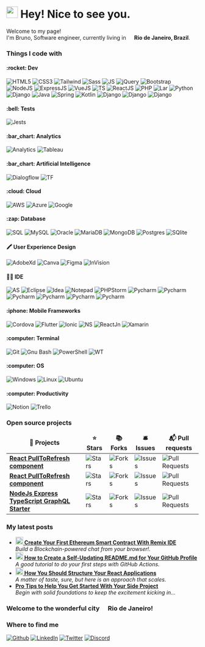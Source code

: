 <h1><img src="https://emojis.slackmojis.com/emojis/images/1531849430/4246/blob-sunglasses.gif?1531849430" width="30"/> Hey! Nice to see you.</h1>

Welcome to my page! </br> I'm Bruno, Software engineer, currently living in <img src="https://user-images.githubusercontent.com/114622658/193428197-6afa5891-87b5-419b-9640-2cc382861685.png" width="14"/><b> Rio de Janeiro, Brazil</b>.

<h3>Things I code with</h3>
<h4>:rocket: Dev</h4>
<p>
<img alt = "HTML5"      src = "https://img.shields.io/badge/HTML5-E34F26?=flat-square&logo=html5&logoColor=white" height="" width=""/>
<img alt = "CSS3"       src = "https://img.shields.io/badge/CSS3-1572B6?=flat-square&logo=css3&logoColor=white" height="" width=""/>
<img alt = "Tailwind"   src = "https://img.shields.io/badge/Tailwind_CSS-38B2AC?=flat-square&logo=tailwind-css&logoColor=white" height="" width=""/>
<img alt = "Sass"       src = "https://img.shields.io/badge/Sass-CC6699?=flat-square&logo=sass&logoColor=white" height="" width=""/>
<img alt = "JS"         src = "https://img.shields.io/badge/JavaScript-F7DF1E?=flat-square&logo=javascript&logoColor=black" height="" width=""/>
<img alt = "jQuery"     src = "https://img.shields.io/badge/jQuery-0769AD?=flat-square&logo=jquery&logoColor=white" height="" width=""/>
<img alt = "Bootstrap"  src = "https://img.shields.io/badge/Bootstrap-563D7C?=flat-square&logo=bootstrap&logoColor=white" height="" width=""/>
<img alt = "NodeJS"     src = "https://img.shields.io/badge/Node.js-43853D?=flat-square&logo=node.js&logoColor=white" height="" width=""/>
<img alt = "ExpressJS"  src = "https://img.shields.io/badge/Express.js-404D59?" height="" width=""/>
<img alt = "VueJS"      src = "https://img.shields.io/badge/Vue.js-35495E?=flat-square&logo=vue.js&logoColor=4FC08D" height="" width=""/>
<img alt = "TS"         src = "https://img.shields.io/badge/TypeScript-007ACC?=flat-square&logo=typescript&logoColor=white" height="" width=""/>
<img alt = "ReactJS"    src = "https://img.shields.io/badge/React-20232A?=flat-square&logo=react&logoColor=61DAFB" height="" width=""/>
<img alt = "PHP"        src = "https://img.shields.io/badge/PHP-777BB4?=flat-square&logo=php&logoColor=white" height="" width=""/>
<img alt = "Lar"        src = "https://img.shields.io/badge/Laravel-FF2D20?=flat-square&logo=laravel&logoColor=white" height="" width=""/>
<img alt = "Python"     src = "https://img.shields.io/badge/Python-14354C?=flat-square&logo=python&logoColor=white" height="" width=""/>
<img alt = "Django"     src = "https://img.shields.io/badge/Django-092E20?=flat-square&logo=django&logoColor=white" height="" width=""/>
<img alt = "Java"       src = "https://img.shields.io/badge/Java-ED8B00?=flat-square&logo=java&logoColor=white" height="" width=""/>
<img alt = "Spring"     src = "https://img.shields.io/badge/Spring-6DB33F?=flat-square&logo=spring&logoColor=white" height="" width=""/>
<img alt = "Kotlin"     src = "https://img.shields.io/badge/Kotlin-0095D5?=flat-square&logo=kotlin&logoColor=white" height="" width=""/>
<img alt = "Django"     src = "https://img.shields.io/badge/Python-3776AB?=flat-square&logo=python&logoColor=white" height="" width=""/>
<img alt = "Django"     src = "https://img.shields.io/badge/Python-3776AB?=flat-square&logo=python&logoColor=white" height="" width=""/>
<img alt = "Django"     src = "https://img.shields.io/badge/Python-3776AB?=flat-square&logo=python&logoColor=white" height="" width=""/>

</p>
<h4>:bell: Tests</h4>
<p>
<img alt = "Jests"      src = "https://img.shields.io/badge/Jest-323330?=flat-square&logo=Jest&logoColor=white" height="" width=""/>
</p>
<h4>:bar_chart: Analytics</h4>
<p>
<img alt = "Analytics"  src = "https://img.shields.io/badge/Google%20Analytics-E37400?=flat-square&logo=google%20analytics&logoColor=white" height="" width=""/>
<img alt = "Tableau"    src = "https://img.shields.io/badge/Tableau-E97627?=flat-square&logo=Tableau&logoColor=white" height="" width=""/>
</p>
<h4>:bar_chart: Artificial Intelligence</h4>
<p>
<img alt = "Dialogflow" src = "https://img.shields.io/badge/dialogflow-FF9800?=flat-square&logo=dialogflow&logoColor=white" height="" width=""/>
<img alt = "TF"         src = "https://img.shields.io/badge/TensorFlow-FF6F00?=flat-square&logo=tensorflow&logoColor=white" height="" width=""/>
</p>
<h4>:cloud: Cloud</h4>
<p>
<img alt = "AWS"      src = "https://img.shields.io/badge/Amazon_AWS-FF9900?=flat-square&logo=amazonaws&logoColor=white" height="" width=""/>
<img alt = "Azure"    src = "https://img.shields.io/badge/microsoft%20azure-0089D6?=flat-square&logo=microsoft-azure&logoColor=white" height="" width=""/>
<img alt = "Google"   src = "https://img.shields.io/badge/Google_Cloud-4285F4?=flat-square&logo=google-cloud&logoColor=white" height="" width=""/>
</p>
<h4>:zap: Database</h4>
<p>
<img alt = "SQL"      src = "https://img.shields.io/badge/Microsoft%20SQL%20Server-CC2927?=flat-square&logo=microsoft%20sql%20server&logoColor=white" height="" width=""/>
<img alt = "MySQL"    src = "https://img.shields.io/badge/MySQL-005C84?=flat-square&logo=mysql&logoColor=white" height="" width=""/>
<img alt = "Oracle"   src = "https://img.shields.io/badge/Oracle-F80000?=flat-square&logo=oracle&logoColor=black" height="" width=""/>
<img alt = "MariaDB"  src = "https://img.shields.io/badge/MariaDB-003545?=flat-square&logo=mariadb&logoColor=white" height="" width=""/>
<img alt = "MongoDB"  src = "https://img.shields.io/badge/MongoDB-4EA94B?=flat-square&logo=mongodb&logoColor=white" height="" width=""/>
<img alt = "Postgres" src = "https://img.shields.io/badge/PostgreSQL-316192?=flat-square&logo=postgresql&logoColor=white" height="" width=""/>
<img alt = "SQlite"   src = "https://img.shields.io/badge/SQLite-07405E?=flat-square&logo=sqlite&logoColor=white" height="" width=""/>
</p>
<h4>🖍 User Experience Design</h4>
<p>
<img alt = "AdobeXd"  src = "https://img.shields.io/badge/Adobe%20XD-470137?=flat-square&logo=Adobe%20XD&logoColor=#FF61F6" height="" width=""/>
<img alt = "Canva"    src = "https://img.shields.io/badge/Canva-%2300C4CC.svg?=flat-square&logo=Canva&logoColor=white" height="" width=""/>
<img alt = "Figma"    src = "https://img.shields.io/badge/Figma-F24E1E?=flat-square&logo=figma&logoColor=white" height="" width=""/>
<img alt = "InVision"  src = "https://img.shields.io/badge/InVision-FF3366?=flat-square&logo=InVision&logoColor=white" height="" width=""/>
</p>
<h4>👨‍💻 IDE</h4>
<p>
<img alt = "AS"       src = "https://img.shields.io/badge/Android_Studio-3DDC84?=flat-square&logo=android-studio&logoColor=white" height="" width=""/>
<img alt = "Eclipse"  src = "https://img.shields.io/badge/Eclipse-2C2255?=flat-square&logo=eclipse&logoColor=white" height="" width=""/>
<img alt = "Idea"     src = "https://img.shields.io/badge/IntelliJ_IDEA-000000.svg?=flat-square&logo=intellij-idea&logoColor=white" height="" width=""/>
<img alt = "Notepad"  src = "https://img.shields.io/badge/Notepad++-90E59A.svg?=flat-square&logo=notepad%2B%2B&logoColor=black" height="" width=""/>
<img alt = "PHPStorm" src = "http://img.shields.io/badge/-PHPStorm-181717?=flat-square&logo=phpstorm&logoColor=white" height="" width=""/>
<img alt = "Pycharm"  src = "https://img.shields.io/badge/PyCharm-000000.svg?=flat-square&logo=PyCharm&logoColor=white" height="" width=""/>
<img alt = "Pycharm"  src = "https://img.shields.io/badge/replit-667881?=flat-square&logo=replit&logoColor=white" height="" width=""/>
<img alt = "Pycharm"  src = "https://img.shields.io/badge/sublime_text-%23575757.svg?=flat-square&logo=sublime-text&logoColor=important" height="" width=""/>
<img alt = "Pycharm"  src = "https://img.shields.io/badge/Visual_Studio-5C2D91?=flat-square&logo=visual%20studio&logoColor=white" height="" width=""/>
<img alt = "Pycharm"  src = "https://img.shields.io/badge/Visual_Studio_Code-0078D4?=flat-square&logo=visual%20studio%20code&logoColor=white" height="" width=""/>
<img alt = "Pycharm"  src = "https://img.shields.io/badge/WebStorm-000000?=flat-square&logo=WebStorm&logoColor=white" height="" width=""/>
</p>
<h4>:iphone: Mobile Frameworks</h4>
<p>
<img alt = "Cordova"    src = "https://img.shields.io/badge/Cordova-35434F?=flat-square&logo=apache-cordova&logoColor=E8E8E8" height="" width=""/>
<img alt = "Flutter"    src = "https://img.shields.io/badge/Flutter-02569B?=flat-square&logo=flutter&logoColor=white" height="" width=""/>
<img alt = "Ionic"      src = "https://img.shields.io/badge/Ionic-3880FF?=flat-square&logo=ionic&logoColor=white" height="" width=""/>
<img alt = "NS"         src = "https://img.shields.io/badge/NativeScript-3655FF?=flat-square&logo=NativeScript&logoColor=black" height="" width=""/>
<img alt = "ReactJn"    src = "https://img.shields.io/badge/React_Native-20232A?=flat-square&logo=react&logoColor=61DAFB" height="" width=""/>
<img alt = "Xamarin"    src = "https://img.shields.io/badge/Xamarin-3498DB?=flat-square&logo=xamarin&logoColor=white" height="" width=""/>
</p>
<h4>:computer: Terminal</h4>
<p>
<img alt = "Git"        src = "https://img.shields.io/badge/GIT-E44C30?=flat-square&logo=git&logoColor=white" height="" width=""/>
<img alt = "Gnu Bash"   src = "https://img.shields.io/badge/GNU%20Bash-4EAA25?=flat-square&logo=GNU%20Bash&logoColor=white)" height="" width=""/>
<img alt = "PowerShell" src = "https://img.shields.io/badge/powershell-5391FE?=flat-square&logo=powershell&logoColor=white" height="" width=""/>
<img alt = "WT"         src = "https://img.shields.io/badge/windows%20terminal-4D4D4D?=flat-square&logo=windows%20terminal&logoColor=white" height="" width=""/>
</p>
<h4>:computer: OS</h4>
<p>
<img alt = "Windows"    src = "https://img.shields.io/badge/Windows-0078D6?=flat-square&logo=windows&logoColor=white" height="" width=""/>
<img alt = "Linux"      src = "https://img.shields.io/badge/Linux-FCC624?=flat-square&logo=linux&logoColor=black" height="" width=""/>
<img alt = "Ubuntu"     src = "https://img.shields.io/badge/Ubuntu-E95420?=flat-square&logo=ubuntu&logoColor=white" height="" width=""/>
</p>
<h4>:computer: Productivity</h4>
<p>
<img alt = "Notion"     src = "https://img.shields.io/badge/Notion-000000?=flat-square&logo=notion&logoColor=white" height="" width=""/>
<img alt = "Trello"     src = "https://img.shields.io/badge/Trello-0052CC?=flat-square&logo=trello&logoColor=white" height="" width=""/>
</p>

<h3>Open source projects</h3>

<table>
  <thead align="center">
    <tr border: none;>
      <td><b>🎁 Projects</b></td>
      <td><b>⭐ Stars</b></td>
      <td><b>📚 Forks</b></td>
      <td><b>🛎 Issues</b></td>
      <td><b>📬 Pull requests</b></td>
    </tr>
  </thead>
  <tbody>
    <tr>
      <td><a href="https://github.com/thmsgbrt/react-simple-pull-to-refresh"><b>React PullToRefresh component</b></a></td>
      <td><img alt="Stars" src="https://img.shields.io/github/stars/thmsgbrt/react-simple-pull-to-refresh?style=flat-square&labelColor=343b41"/></td>
      <td><img alt="Forks" src="https://img.shields.io/github/forks/thmsgbrt/react-simple-pull-to-refresh?style=flat-square&labelColor=343b41"/></td>
      <td><img alt="Issues" src="https://img.shields.io/github/issues/thmsgbrt/react-simple-pull-to-refresh?style=flat-square&labelColor=343b41"/></td>
      <td><img alt="Pull Requests" src="https://img.shields.io/github/issues-pr/thmsgbrt/react-simple-pull-to-refresh?style=flat-square&labelColor=343b41"/></td>
    </tr>
      <tr>
      <td><a href="https://github.com/thmsgbrt/react-simple-pull-to-refresh"><b>React PullToRefresh component</b></a></td>
      <td><img alt="Stars" src="https://img.shields.io/github/stars/thmsgbrt/react-simple-pull-to-refresh?style=flat-square&labelColor=343b41"/></td>
      <td><img alt="Forks" src="https://img.shields.io/github/forks/thmsgbrt/react-simple-pull-to-refresh?style=flat-square&labelColor=343b41"/></td>
      <td><img alt="Issues" src="https://img.shields.io/github/issues/thmsgbrt/react-simple-pull-to-refresh?style=flat-square&labelColor=343b41"/></td>
      <td><img alt="Pull Requests" src="https://img.shields.io/github/issues-pr/thmsgbrt/react-simple-pull-to-refresh?style=flat-square&labelColor=343b41"/></td>
    </tr>
      <tr>
      <td><a href="https://github.com/thmsgbrt/nodejs-typescript-express-apollo-graphql-starter"><b>NodeJs Express TypeScript GraphQL Starter</b></a></td>
      <td><img alt="Stars" src="https://img.shields.io/github/stars/thmsgbrt/nodejs-typescript-express-apollo-graphql-starter?style=flat-square&labelColor=343b41"/>         </td>
      <td><img alt="Forks" src="https://img.shields.io/github/forks/thmsgbrt/nodejs-typescript-express-apollo-graphql-starter?style=flat-square&labelColor=343b41"/>         </td>
      <td><img alt="Issues" src="https://img.shields.io/github/issues/thmsgbrt/nodejs-typescript-express-apollo-graphql-starter?style=flat-square&labelColor=343b41"/>       </td>
      <td><img alt="Pull Requests" src="https://img.shields.io/github/issues-pr/thmsgbrt/nodejs-typescript-express-apollo-graphql-starter?style=flat-square&labelColor=343b41"/></td>
    </tr>
</table>

<h3>My latest posts</h3>
<ul>
  <li><a href="https://medium.com/better-programming/create-your-first-ethereum-smart-contract-with-remix-ide-667e46e81901"><b><img src="https://emojipedia-us.s3.dualstack.us-west-1.amazonaws.com/thumbs/240/apple/237/fire_1f525.png" width="20" alt="new" /> Create Your First Ethereum Smart Contract With Remix IDE</b></a>
  <br />
  <i>Build a Blockchain-powered chat from your browser!.</i></li>
  <li><a href="https://medium.com/@th.guibert/how-to-create-a-self-updating-readme-md-for-your-github-profile-f8b05744ca91"><b><img src="https://emojipedia-us.s3.dualstack.us-west-1.amazonaws.com/thumbs/240/apple/237/fire_1f525.png" width="20" alt="new" /> How to Create a Self-Updating README.md for Your GitHub Profile</b></a>
  <br />
  <i>A good tutorial to do your first steps with GitHub Actions.</i></li>
  <li><a href="https://medium.com/better-programming/how-you-should-structure-your-react-applications-e7dd32375a98"><b><img src="https://emojipedia-us.s3.dualstack.us-west-1.amazonaws.com/thumbs/240/apple/237/fire_1f525.png" width="20" alt="new" /> How You Should Structure Your React Applications</b></a>
  <br />
  <i>A matter of taste, sure, but here is an approach that scales.</i></li>
  <li><a href="https://medium.com/better-programming/pro-tips-to-help-you-get-started-with-your-side-project-15d01b76e0d8"><b>Pro Tips to Help You Get Started With Your Side Project</b></a>
  <br />
  <i>Begin with solid foundations to keep the excitement kicking in...</i></li>
</ul>

<h3>Welcome to the wonderful city <img src="https://user-images.githubusercontent.com/114622658/193428197-6afa5891-87b5-419b-9640-2cc382861685.png" width="14"/> Rio de Janeiro!</h3>

<h3>Where to find me</h3>
<p>
<a href="https://github.com/brunosslvr" target="_blank"><img alt="Github" src="https://img.shields.io/badge/GitHub-%2312100E.svg?&=flat-square&logo=Github&logoColor=white" height="" width=""/></a>
<a href="https://www.linkedin.com/in/brunosslvr" target="_blank"><img alt="LinkedIn" src = "https://img.shields.io/badge/LinkedIn-0077B5?=flat-square&logo=linkedin&logoColor=white" height="" width=""/></a>
<a href="https://twitter.com/brunosslvr" target="_blank"><img alt="Twitter" src="https://img.shields.io/badge/Twitter-1DA1F2?=flat-square&logo=twitter&logoColor=white"  height="" width=""/></a>
<a href="https://www.discord.com/brunosslvr" target="_blank"><img alt="Discord" src = "https://img.shields.io/badge/Discord-7289DA?=flat-square&logo=discord&logoColor=white" height="" width=""/></a>
</p>
